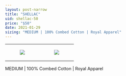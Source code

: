 ```yaml
---
layout: post-narrow
title: "SHELLAC"
uid: shellac-50
price: "$50"
date: 2021-01-29
sizing: "MEDIUM | 100% Combed Cotton | Royal Apparel"
---
```




<table style="width:100%;"><tr><td style="vertical-align:top;">
      <figure class="tmblr-full" data-orig-height="2048" data-orig-width="1365" data-orig-src="https://concertshirts.netlify.app/shirts/0518/0518-01.jpg"><img src="https://64.media.tumblr.com/66b34e046872a3154935b8cf33d217a7/fba22d6489d0d32a-7a/s540x810/afc37e02e67c6c08c5d7e072602c20f381dc0b29.jpg" data-orig-height="2048" data-orig-width="1365" data-orig-src="https://concertshirts.netlify.app/shirts/0518/0518-01.jpg"/></figure></td>
    <td style="vertical-align:top;">
      <figure class="tmblr-full" data-orig-height="2048" data-orig-width="1365" data-orig-src="https://concertshirts.netlify.app/shirts/0518/0518-02.jpg"><img src="https://64.media.tumblr.com/6c193a1a35568892638a3535abfbf4bc/fba22d6489d0d32a-cd/s540x810/229c44632d0bbf6b4beb2a606e180c447badc9ac.jpg" data-orig-height="2048" data-orig-width="1365" data-orig-src="https://concertshirts.netlify.app/shirts/0518/0518-02.jpg"/></figure></td>
  </tr></table><p>
  MEDIUM | 100% Combed Cotton | Royal Apparel
</p>
